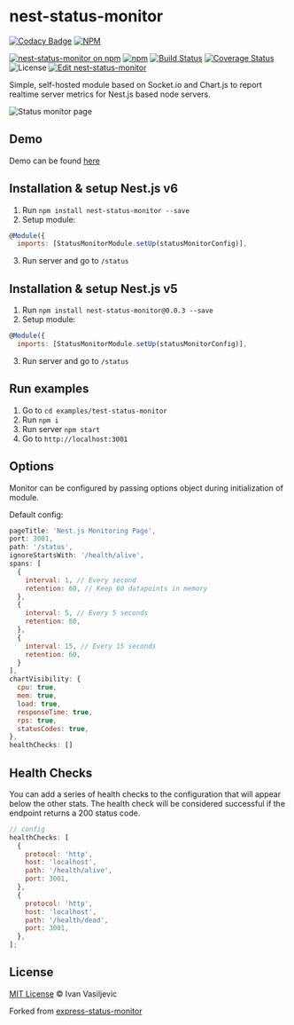 # nest-status-monitor

[![Codacy Badge](https://api.codacy.com/project/badge/Grade/a9a9dd2176a24945b0a43b33d1674227)](https://app.codacy.com/app/robince885/nest-status-monitor?utm_source=github.com&utm_medium=referral&utm_content=GenFirst/nest-status-monitor&utm_campaign=Badge_Grade_Dashboard)
[![NPM](https://nodei.co/npm/nest-status-monitor.png?downloads=true&downloadRank=true&stars=true)](https://nodei.co/npm/nest-status-monitor/)

[![nest-status-monitor on npm](https://img.shields.io/npm/v/nest-status-monitor.svg)](https://www.npmjs.com/package/nest-status-monitor)
[![npm](https://img.shields.io/npm/dt/nest-status-monitor.svg)](https://img.shields.io/npm/dt/nest-status-monitor.svg)
[![Build Status](https://travis-ci.org/GenFirst/nest-status-monitor.svg?branch=master)](https://travis-ci.org/GenFirst/nest-status-monitor)
[![Coverage Status](https://coveralls.io/repos/github/GenFirst/nest-status-monitor/badge.svg?branch=master)](https://coveralls.io/github/GenFirst/nest-status-monitor?branch=master)
![License](https://img.shields.io/badge/license-MIT-blue.svg)
[![Edit nest-status-monitor](https://codesandbox.io/static/img/play-codesandbox.svg)](https://codesandbox.io/s/yw1lov19q9?autoresize=1&initialpath=%2Fstatus)

Simple, self-hosted module based on Socket.io and Chart.js to report realtime
server metrics for Nest.js based node servers.

![Status monitor page](https://i.imgur.com/AkZEPYG.gif 'Status monitor page')

## Demo

Demo can be found [here](https://nest-status-monitor.herokuapp.com/status)

## Installation & setup Nest.js v6

1. Run `npm install nest-status-monitor --save`
2. Setup module:

```javascript
@Module({
  imports: [StatusMonitorModule.setUp(statusMonitorConfig)],
```

3. Run server and go to `/status`

## Installation & setup Nest.js v5

1. Run `npm install nest-status-monitor@0.0.3 --save`
2. Setup module:

```javascript
@Module({
  imports: [StatusMonitorModule.setUp(statusMonitorConfig)],
```

3. Run server and go to `/status`

## Run examples

1. Go to `cd examples/test-status-monitor`
2. Run `npm i`
3. Run server `npm start`
4. Go to `http://localhost:3001`

## Options

Monitor can be configured by passing options object during initialization of
module.

Default config:

```javascript
pageTitle: 'Nest.js Monitoring Page',
port: 3001,
path: '/status',
ignoreStartsWith: '/health/alive',
spans: [
  {
    interval: 1, // Every second
    retention: 60, // Keep 60 datapoints in memory
  },
  {
    interval: 5, // Every 5 seconds
    retention: 60,
  },
  {
    interval: 15, // Every 15 seconds
    retention: 60,
  }
],
chartVisibility: {
  cpu: true,
  mem: true,
  load: true,
  responseTime: true,
  rps: true,
  statusCodes: true,
},
healthChecks: []
```

## Health Checks

You can add a series of health checks to the configuration that will appear
below the other stats. The health check will be considered successful if the
endpoint returns a 200 status code.

```javascript
// config
healthChecks: [
  {
    protocol: 'http',
    host: 'localhost',
    path: '/health/alive',
    port: 3001,
  },
  {
    protocol: 'http',
    host: 'localhost',
    path: '/health/dead',
    port: 3001,
  },
];
```

## License

[MIT License](https://opensource.org/licenses/MIT) © Ivan Vasiljevic

Forked from
[express-status-monitor](https://github.com/RafalWilinski/express-status-monitor)
